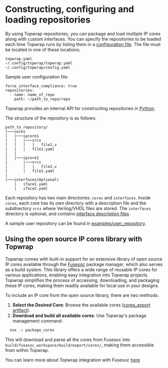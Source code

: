 # Constructing, configuring and loading repositories

By using Topwrap repositories, you can package and load multiple IP cores along with custom interfaces.
You can specify the repositories to be loaded each time Topwrap runs by listing them in a [configuration file](config.md#configuration-file-location).
The file must be located in one of these locations:

```
topwrap.yaml
~/.config/topwrap/topwrap.yaml
~/.config/topwrap/config.yaml
```

Sample user configuration file:

```
force_interface_compliance: true
repositories:
  - name: name_of_repo
    path: ~/path_to_repo/repo
```

Topwrap provides an internal API for constructing repositories in [Python](https://github.com/antmicro/topwrap/blob/main/topwrap/repo/user_repo.py).

The structure of the repository is as follows:

```
path_to_repository/
|───cores
|   |───ipcore1
|   |   |───srcs
|   |   |   |   file1.v
|   |   |   file1.yaml
|   |
|   |───ipcore2
|       |───srcs
|       |   |   file2.v
|       |   file2.yaml
|
|───interfaces(Optional)
    |   iface1.yaml
    |   iface2.yaml
```

Each repository has two main directories: `cores` and `interfaces`.
Inside `cores`, each core has its own directory with a description file and the subdirectory `srcs` where Verilog/VHDL files are stored.
The `interfaces` directory is optional, and contains [interface description files](description_files.md#interface-description-files).

A sample user repository can be found in [examples/user_repository](https://github.com/antmicro/topwrap/tree/main/examples/user_repository).

## Using the open source IP cores library with Topwrap

Topwrap comes with built-in support for an extensive library of open source IP cores available through the [Fusesoc](https://github.com/olofk/fusesoc) package manager, which also serves as a build system. This library offers a wide range of reusable IP cores for various applications, enabling easy integration into Topwrap projects. Topwrap simplifies the process of accessing, downloading, and packaging these IP cores, making them readily available for local use in your designs.

To include an IP core from the open source library, there are two methods:

1. **Select the Desired Core**: Browse the available cores ([cores_export artifact](https://github.com/antmicro/topwrap/releases/tag/latest)).
2. **Download and build all available cores**: Use Topwrap's package management command:

```bash
  nox -s package_cores
```

This will download and parse all the cores from Fusesoc into `build/fusesoc_workspace/build/export/cores/`, making them accessible from within Topwrap.

You can learn more about Topwrap integration with Fusesoc [here](#fusesoc)
